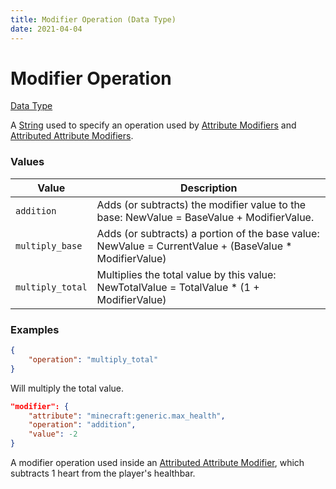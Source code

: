 ```yaml
---
title: Modifier Operation (Data Type)
date: 2021-04-04
---
```


# Modifier Operation

[Data Type](../data_types.md)

A [String](string.md) used to specify an operation used by [Attribute Modifiers](attribute_modifier.md) and [Attributed Attribute Modifiers](attributed_attribute_modifier.md).

### Values

Value            | Description
-----------------|------------
`addition`       | Adds (or subtracts) the modifier value to the base: NewValue = BaseValue + ModifierValue.
`multiply_base`  | Adds (or subtracts) a portion of the base value: NewValue = CurrentValue + (BaseValue \* ModifierValue)
`multiply_total` | Multiplies the total value by this value: NewTotalValue = TotalValue \* (1 + ModifierValue)

### Examples

```json
{
	"operation": "multiply_total"
}
```

Will multiply the total value.
<br>

```json
"modifier": {
    "attribute": "minecraft:generic.max_health",
    "operation": "addition",
    "value": -2
}
```

A modifier operation used inside an [Attributed Attribute Modifier](attributed_attribute_modifier.md), which subtracts 1 heart from the player's healthbar.

